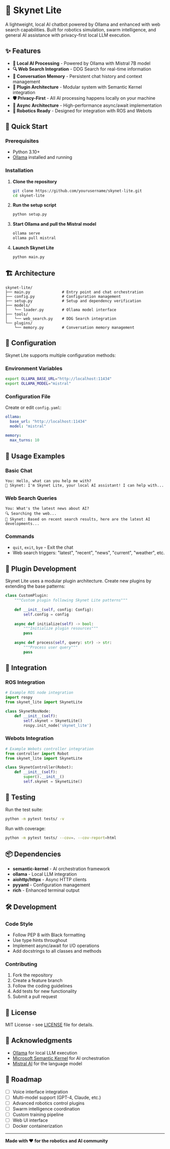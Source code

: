 # 🤖 Skynet Lite

A lightweight, local AI chatbot powered by Ollama and enhanced with web search capabilities. Built for robotics simulation, swarm intelligence, and general AI assistance with privacy-first local LLM execution.

## ✨ Features

- **🧠 Local AI Processing** - Powered by Ollama with Mistral 7B model
- **🔍 Web Search Integration** - DDG Search for real-time information
- **💾 Conversation Memory** - Persistent chat history and context management
- **🔌 Plugin Architecture** - Modular system with Semantic Kernel integration
- **🛡️ Privacy-First** - All AI processing happens locally on your machine
- **🚀 Async Architecture** - High-performance async/await implementation
- **🎯 Robotics Ready** - Designed for integration with ROS and Webots

## 🚀 Quick Start

### Prerequisites

- Python 3.10+
- [Ollama](https://ollama.com/download) installed and running

### Installation

1. **Clone the repository**
   ```bash
   git clone https://github.com/yourusername/skynet-lite.git
   cd skynet-lite
   ```

2. **Run the setup script**
   ```bash
   python setup.py
   ```

3. **Start Ollama and pull the Mistral model**
   ```bash
   ollama serve
   ollama pull mistral
   ```

4. **Launch Skynet Lite**
   ```bash
   python main.py
   ```

## 🏗️ Architecture

```
skynet-lite/
├── main.py              # Entry point and chat orchestration
├── config.py            # Configuration management
├── setup.py             # Setup and dependency verification
├── models/
│   └── loader.py        # Ollama model interface
├── tools/
│   └── web_search.py    # DDG Search integration
└── plugins/
    └── memory.py        # Conversation memory management
```

## 🔧 Configuration

Skynet Lite supports multiple configuration methods:

### Environment Variables
```bash
export OLLAMA_BASE_URL="http://localhost:11434"
export OLLAMA_MODEL="mistral"
```

### Configuration File
Create or edit `config.yaml`:
```yaml
ollama:
  base_url: "http://localhost:11434"
  model: "mistral"
  
memory:
  max_turns: 10
```

## 💬 Usage Examples

### Basic Chat
```
You: Hello, what can you help me with?
🤖 Skynet: I'm Skynet Lite, your local AI assistant! I can help with...
```

### Web Search Queries
```
You: What's the latest news about AI?
🔍 Searching the web...
🤖 Skynet: Based on recent search results, here are the latest AI developments...
```

### Commands
- `quit`, `exit`, `bye` - Exit the chat
- Web search triggers: "latest", "recent", "news", "current", "weather", etc.

## 🧩 Plugin Development

Skynet Lite uses a modular plugin architecture. Create new plugins by extending the base patterns:

```python
class CustomPlugin:
    """Custom plugin following Skynet Lite patterns"""
    
    def __init__(self, config: Config):
        self.config = config
    
    async def initialize(self) -> bool:
        """Initialize plugin resources"""
        pass
    
    async def process(self, query: str) -> str:
        """Process user query"""
        pass
```

## 🤝 Integration

### ROS Integration
```python
# Example ROS node integration
import rospy
from skynet_lite import SkynetLite

class SkynetRosNode:
    def __init__(self):
        self.skynet = SkynetLite()
        rospy.init_node('skynet_lite')
```

### Webots Integration
```python
# Example Webots controller integration
from controller import Robot
from skynet_lite import SkynetLite

class SkynetController(Robot):
    def __init__(self):
        super().__init__()
        self.skynet = SkynetLite()
```

## 🧪 Testing

Run the test suite:
```bash
python -m pytest tests/ -v
```

Run with coverage:
```bash
python -m pytest tests/ --cov=. --cov-report=html
```

## 📦 Dependencies

- **semantic-kernel** - AI orchestration framework
- **ollama** - Local LLM integration
- **aiohttp/httpx** - Async HTTP clients
- **pyyaml** - Configuration management
- **rich** - Enhanced terminal output

## 🛠️ Development

### Code Style
- Follow PEP 8 with Black formatting
- Use type hints throughout
- Implement async/await for I/O operations
- Add docstrings to all classes and methods

### Contributing
1. Fork the repository
2. Create a feature branch
3. Follow the coding guidelines
4. Add tests for new functionality
5. Submit a pull request

## 📝 License

MIT License - see [LICENSE](LICENSE) file for details.

## 🙏 Acknowledgments

- [Ollama](https://ollama.com/) for local LLM execution
- [Microsoft Semantic Kernel](https://github.com/microsoft/semantic-kernel) for AI orchestration
- [Mistral AI](https://mistral.ai/) for the language model

## 🔮 Roadmap

- [ ] Voice interface integration
- [ ] Multi-model support (GPT-4, Claude, etc.)
- [ ] Advanced robotics control plugins
- [ ] Swarm intelligence coordination
- [ ] Custom training pipeline
- [ ] Web UI interface
- [ ] Docker containerization

---

**Made with ❤️ for the robotics and AI community**
